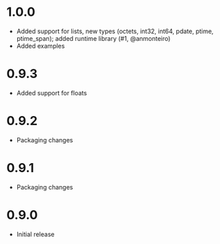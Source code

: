 # 1.0.0
- Added support for lists, new types (octets, int32, int64, pdate, ptime, ptime\_span); added runtime library (#1, @anmonteiro)
- Added examples

# 0.9.3
- Added support for floats

# 0.9.2
- Packaging changes

# 0.9.1
- Packaging changes

# 0.9.0
- Initial release
